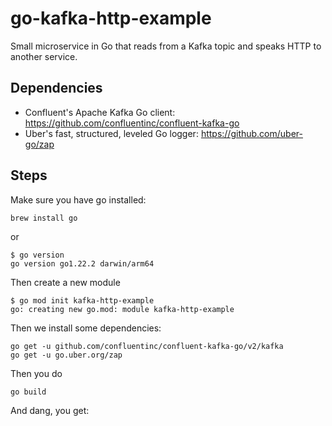 # go-kafka-http-example

Small microservice in Go that reads from a Kafka topic and speaks HTTP to
another service.

## Dependencies

- Confluent's Apache Kafka Go client:
  <https://github.com/confluentinc/confluent-kafka-go>
- Uber's fast, structured, leveled Go logger: <https://github.com/uber-go/zap>

## Steps

Make sure you have go installed:

    brew install go

or

    $ go version
    go version go1.22.2 darwin/arm64

Then create a new module

    $ go mod init kafka-http-example
    go: creating new go.mod: module kafka-http-example

Then we install some dependencies:

    go get -u github.com/confluentinc/confluent-kafka-go/v2/kafka
    go get -u go.uber.org/zap

Then you do

    go build

And dang, you get:
